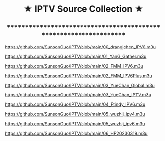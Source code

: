 <h1 align="center"> ★ IPTV Source Collection ★ </h1>
<h2 align="center">*****************************************************************</h1>

https://github.com/SunsonGuo/IPTV/blob/main/00_drangjchen_IPV6.m3u  

https://github.com/SunsonGuo/IPTV/blob/main/01_YanG_Gather.m3u  

https://github.com/SunsonGuo/IPTV/blob/main/02_FMM_IPV6.m3u  

https://github.com/SunsonGuo/IPTV/blob/main/02_FMM_IPV6Plus.m3u  

https://github.com/SunsonGuo/IPTV/blob/main/03_YueChan_Global.m3u  

https://github.com/SunsonGuo/IPTV/blob/main/03_YueChan_IPTV.m3u  

https://github.com/SunsonGuo/IPTV/blob/main/04_Ftindy_IPV6.m3u  

https://github.com/SunsonGuo/IPTV/blob/main/05_wuzhij_ipv4.m3u  

https://github.com/SunsonGuo/IPTV/blob/main/05_wuzhij_ipv6.m3u  

https://github.com/SunsonGuo/IPTV/blob/main/06_HP20230319.m3u  


